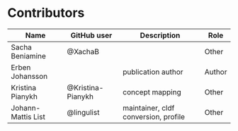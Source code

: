 # Contributors

Name | GitHub user | Description| Role
--- | --- | --- | ---
Sacha Beniamine | @XachaB | | Other
Erben Johansson | | publication author | Author
Kristina Pianykh | @Kristina-Pianykh | concept mapping | Other
Johann-Mattis List | @lingulist | maintainer, cldf conversion, profile | Other
